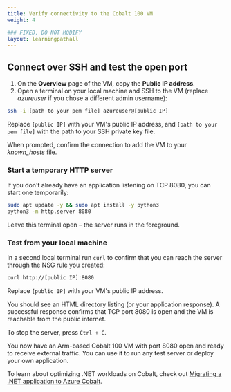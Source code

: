 ```yaml
---
title: Verify connectivity to the Cobalt 100 VM
weight: 4

### FIXED, DO NOT MODIFY
layout: learningpathall
---
```


## Connect over SSH and test the open port

1. On the **Overview** page of the VM, copy the **Public IP address**.
2. Open a terminal on your local machine and SSH to the VM (replace *azureuser* if you chose a different admin username):

```bash
ssh -i [path to your pem file] azureuser@[public IP]
```

Replace `[public IP]` with your VM's public IP address, and `[path to your pem file]` with the path to your SSH private key file.

When prompted, confirm the connection to add the VM to your *known_hosts* file.

### Start a temporary HTTP server

If you don't already have an application listening on TCP 8080, you can start one temporarily:

```bash
sudo apt update -y && sudo apt install -y python3
python3 -m http.server 8080
```

Leave this terminal open – the server runs in the foreground.

### Test from your local machine

In a second local terminal run `curl` to confirm that you can reach the server through the NSG rule you created:

```bash
curl http://[public IP]:8080
```

Replace `[public IP]` with your VM's public IP address.

You should see an HTML directory listing (or your application response). A successful response confirms that TCP port 8080 is open and the VM is reachable from the public internet.

To stop the server, press `Ctrl + C`.

You now have an Arm-based Cobalt 100 VM with port 8080 open and ready to receive external traffic. You can use it to run any test server or deploy your own application. 

To learn about optimizing .NET workloads on Cobalt, check out [Migrating a .NET application to Azure Cobalt](../../dotnet-migration/).